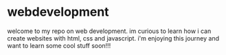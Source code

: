 # webdevelopment
welcome to my repo on web development. im curious to learn how i can create websites with html, css and javascript. i'm enjoying this journey and want to learn some cool stuff soon!!! 
